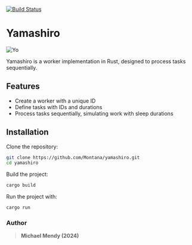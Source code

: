 [![Build Status](https://app.travis-ci.com/Montana/yamashiro.svg?token=U865GtC2ptqX3Ezf3Fzb&branch=master)](https://app.travis-ci.com/Montana/yamashiro)

# Yamashiro 

![Yo](https://github.com/user-attachments/assets/310eb46d-c158-4f06-92f0-04f030bd0af3)

Yamashiro is a worker implementation in Rust, designed to process tasks sequentially.

## Features

- Create a worker with a unique ID
- Define tasks with IDs and durations
- Process tasks sequentially, simulating work with sleep durations

## Installation

Clone the repository:
```bash
git clone https://github.com/Montana/yamashiro.git
cd yamashiro
```

Build the project:
```bash
cargo build
```

Run the project with:
```bash
cargo run
```

### Author

>**Michael Mendy (2024)**
